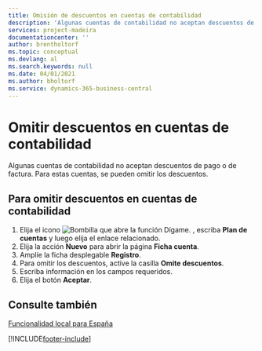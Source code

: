 ```yaml
---
title: Omisión de descuentos en cuentas de contabilidad
description: 'Algunas cuentas de contabilidad no aceptan descuentos de pago o de factura. Para estas cuentas, se pueden omitir los descuentos.'
services: project-madeira
documentationcenter: ''
author: brentholtorf
ms.topic: conceptual
ms.devlang: al
ms.search.keywords: null
ms.date: 04/01/2021
ms.author: bholtorf
ms.service: dynamics-365-business-central
---
```

# <a name="ignore-discounts-in-general-ledger-accounts"></a>Omitir descuentos en cuentas de contabilidad
Algunas cuentas de contabilidad no aceptan descuentos de pago o de factura. Para estas cuentas, se pueden omitir los descuentos.  

## <a name="to-ignore-discounts-in-general-ledger-accounts"></a>Para omitir descuentos en cuentas de contabilidad

1.  Elija el icono ![Bombilla que abre la función Dígame.](../../media/ui-search/search_small.png "Dígame qué desea hacer") , escriba **Plan de cuentas** y luego elija el enlace relacionado.  
2.  Elija la acción **Nuevo** para abrir la página **Ficha cuenta**.  
3.  Amplíe la ficha desplegable **Registro**.  
4.  Para omitir los descuentos, active la casilla **Omite descuentos**.  
5.  Escriba información en los campos requeridos.  
6.  Elija el botón **Aceptar**.  

## <a name="see-also"></a>Consulte también
 [Funcionalidad local para España](spain-local-functionality.md)


[!INCLUDE[footer-include](../../includes/footer-banner.md)]
